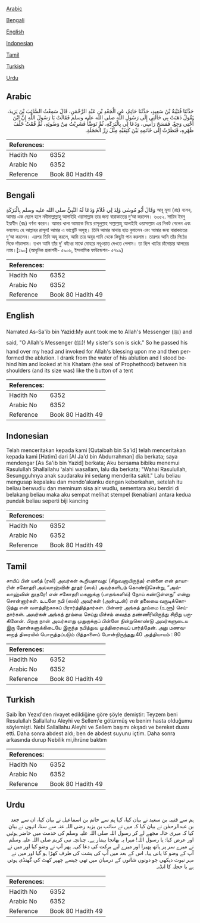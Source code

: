 [Arabic](#arabic)

[Bengali](#bengali)

[English](#english)

[Indonesian](#indonesian)

[Tamil](#tamil)

[Turkish](#turkish)

[Urdu](#urdu)

## Arabic


<div dir="rtl" lang="ar" style={{fontSize:'larger',backgroundColor:'#f8f9fa',padding:20}}>
حَدَّثَنَا قُتَيْبَةُ بْنُ سَعِيدٍ، حَدَّثَنَا حَاتِمٌ، عَنِ الْجَعْدِ بْنِ عَبْدِ الرَّحْمَنِ، قَالَ سَمِعْتُ السَّائِبَ بْنَ يَزِيدَ، يَقُولُ ذَهَبَتْ بِي خَالَتِي إِلَى رَسُولِ اللَّهِ صلى الله عليه وسلم فَقَالَتْ يَا رَسُولَ اللَّهِ إِنَّ ابْنَ أُخْتِي وَجِعٌ‏.‏ فَمَسَحَ رَأْسِي، وَدَعَا لِي بِالْبَرَكَةِ، ثُمَّ تَوَضَّأَ فَشَرِبْتُ مِنْ وَضُوئِهِ، ثُمَّ قُمْتُ خَلْفَ ظَهْرِهِ، فَنَظَرْتُ إِلَى خَاتَمِهِ بَيْنَ كَتِفَيْهِ مِثْلَ زِرِّ الْحَجَلَةِ‏.‏
</div>
<div style={{backgroundColor:'#f8f9fa',padding:20, marginBottom: 10}}><table> <thead> <tr> <th>References:</th> <th></th> </tr> </thead> <tbody><tr><td>Hadith No</td><td>6352</td></tr><tr><td>Arabic No</td><td>6352</td></tr><tr><td>Reference</td><td>Book 80 Hadith 49</td></tr></tbody></table></div>

## Bengali


<div dir="ltr" lang="bn" style={{fontSize:'larger',backgroundColor:'#f8f9fa',padding:20}}>
وَقَالَ أَبُو مُوسٰى وُلِدَ لِي غُلاَمٌ وَدَعَا لَهُ النَّبِيُّ صلى الله عليه وسلم بِالْبَرَكَةِ আবূ মূসা (রাঃ) বলেন, আমার এক ছেলে হলে নবীসাল্লাল্লাহু আলাইহি ওয়াসাল্লাম তার জন্য বারাকাতের দু‘আ করলেন। ৬৩৫২. সায়িব ইবনু ইয়াযীদ (রাঃ) বর্ণনা করেন। আমার খালা আমাকে নিয়ে রাসূলুল্লাহ সাল্লাল্লাহু আলাইহি ওয়াসাল্লাম এর নিকট গেলেন এবং বললেনঃ হে আল্লাহর রাসূল! আমার এ ভাগ্নেটি অসুস্থ। তিনি আমার মাথায় হাত বুলালেন এবং আমার জন্য বারাকাতের দু‘আ করলেন। এরপর তিনি অযূ করলে, আমি তার অযূর পানি থেকে কিছুটা পান করলাম। তারপর আমি তাঁর পিঠের দিকে দাঁড়ালাম। তখন আমি তাঁর দু’ কাঁধের মাঝে মোহরে নবূওয়াত দেখতে পেলাম। তা ছিল খাটের চাঁদোয়ার ঝালরের ন্যায়।[১৯০] (আধুনিক প্রকাশনী- ৫৯০৬, ইসলামিক ফাউন্ডেশন- ৫৭৯৯)
</div>
<div style={{backgroundColor:'#f8f9fa',padding:20, marginBottom: 10}}><table> <thead> <tr> <th>References:</th> <th></th> </tr> </thead> <tbody><tr><td>Hadith No</td><td>6352</td></tr><tr><td>Arabic No</td><td>6352</td></tr><tr><td>Reference</td><td>Book 80 Hadith 49</td></tr></tbody></table></div>

## English


<div dir="ltr" lang="en" style={{fontSize:'larger',backgroundColor:'#f8f9fa',padding:20}}>
Narrated As-Sa'ib bin Yazid:My aunt took me to Allah's Messenger (ﷺ) and said, "O Allah's Messenger (ﷺ)! My sister's son is sick." So he passed his hand over my head and invoked for Allah's blessing upon me and then performed the ablution. I drank from the water of his ablution and I stood behind him and looked at his Khatam (the seal of Prophethood) between his shoulders (and its size was) like the button of a tent
</div>
<div style={{backgroundColor:'#f8f9fa',padding:20, marginBottom: 10}}><table> <thead> <tr> <th>References:</th> <th></th> </tr> </thead> <tbody><tr><td>Hadith No</td><td>6352</td></tr><tr><td>Arabic No</td><td>6352</td></tr><tr><td>Reference</td><td>Book 80 Hadith 49</td></tr></tbody></table></div>

## Indonesian


<div dir="ltr" lang="id" style={{fontSize:'larger',backgroundColor:'#f8f9fa',padding:20}}>
Telah menceritakan kepada kami [Qutaibah bin Sa'id] telah menceritakan kepada kami [Hatim] dari [Al Ja'd bin Abdurrahman] dia berkata; saya mendengar [As Sa'ib bin Yazid] berkata; Aku bersama bibiku menemui Rasulullah Shallallahu 'alahi wasallam, lalu dia berkata; "Wahai Rasulullah, Sesungguhnya anak saudaraku ini sedang menderita sakit." Lalu beliau mengusap kepalaku dan mendo'akanku dengan keberkahan, setelah itu beliau berwudlu dan meminum sisa air wudlu, sementara aku berdiri di belakang beliau maka aku sempat melihat stempel (kenabian) antara kedua pundak beliau seperti biji kancing
</div>
<div style={{backgroundColor:'#f8f9fa',padding:20, marginBottom: 10}}><table> <thead> <tr> <th>References:</th> <th></th> </tr> </thead> <tbody><tr><td>Hadith No</td><td>6352</td></tr><tr><td>Arabic No</td><td>6352</td></tr><tr><td>Reference</td><td>Book 80 Hadith 49</td></tr></tbody></table></div>

## Tamil


<div dir="ltr" lang="ta" style={{fontSize:'larger',backgroundColor:'#f8f9fa',padding:20}}>
சாயிப் பின் யஸீத் (ரலி) அவர்கள் கூறியதாவது: (சிறுவனாயிருந்த) என்னை என் தாயாரின் சகோதரி அல்லாஹ்வின் தூதர் (ஸல்) அவர்களிடம் கொண்டுசென்று, “அல்லாஹ்வின் தூதரே! என் சகோதரி மகனுக்கு (பாதங்களில்) நோய் கண்டுள்ளது” என்று சொன்னார்கள். உடனே நபி (ஸல்) அவர்கள் (அன்புடன்) என் தலையை வருடிக்கொடுத்து என் வளத்திற்காகப் பிரார்த்தித்தார்கள். பின்னர் அங்கத் தூய்மை (உளூ) செய்தார்கள். அவர்கள் அங்கத் தூய்மை செய்து மிச்சம் வைத்த தண்ணீரிலிருந்து சிறிது பருகினேன். பிறகு நான் அவர்களது முதுகுக்குப் பின்னே நின்றுகொண்டு அவர்களுடைய இரு தோள்களுக்கிடையே இருந்த நபித்துவ முத்திரையைப் பார்த்தேன். அது மணவறைத் திரையில் பொருத்தப்படும் பித்தானைப் போன்றிருந்தது.40 அத்தியாயம் : 80
</div>
<div style={{backgroundColor:'#f8f9fa',padding:20, marginBottom: 10}}><table> <thead> <tr> <th>References:</th> <th></th> </tr> </thead> <tbody><tr><td>Hadith No</td><td>6352</td></tr><tr><td>Arabic No</td><td>6352</td></tr><tr><td>Reference</td><td>Book 80 Hadith 49</td></tr></tbody></table></div>

## Turkish


<div dir="ltr" lang="tr" style={{fontSize:'larger',backgroundColor:'#f8f9fa',padding:20}}>
Saib İbn Yezıd'den rivayet edildiğine göre şöyle demiştir: Teyzem beni Resulullah Sallallahu Aleyhi ve Sellem'e götürmüş ve benim hasta olduğumu söylemişti. Nebi Sallallahu Aleyhi ve Sellem başımı okşadı ve bereket duası etti. Daha sonra abdest aldı; ben de abdest suyunu içtim. Daha sonra arkasında durup Nebilik mi,ihrüne baktım
</div>
<div style={{backgroundColor:'#f8f9fa',padding:20, marginBottom: 10}}><table> <thead> <tr> <th>References:</th> <th></th> </tr> </thead> <tbody><tr><td>Hadith No</td><td>6352</td></tr><tr><td>Arabic No</td><td>6352</td></tr><tr><td>Reference</td><td>Book 80 Hadith 49</td></tr></tbody></table></div>

## Urdu


<div dir="rtl" lang="ur" style={{fontSize:'larger',backgroundColor:'#f8f9fa',padding:20}}>
ہم سے قتیبہ بن سعید نے بیان کیا، کہا ہم سے حاتم بن اسماعیل نے بیان کیا، ان سے جعد بن عبدالرحمٰن نے بیان کیا کہ میں نے سائب بن یزید رضی اللہ عنہ سے سنا، انہوں نے بیان کیا کہ میری خالہ مجھے لے کر رسول اللہ صلی اللہ علیہ وسلم کی خدمت میں حاضر ہوئیں اور عرض کیا: یا رسول اللہ! میرا یہ بھانجا بیمار ہے۔ چنانچہ نبی کریم صلی اللہ علیہ وسلم نے میرے سر پر ہاتھ پھیرا اور میرے لیے برکت کی دعا کی۔ پھر آپ نے وضو کیا اور میں نے آپ کے وضو کا پانی پیا۔ اس کے بعد میں آپ کی پشت کی طرف کھڑا ہو گیا اور میں نے مہر نبوت دیکھی جو دونوں شانوں کے درمیان میں تھی جیسے چھپر کھٹ کی گھنڈی ہوتی ہے یا حجلہ کا انڈہ۔
</div>
<div style={{backgroundColor:'#f8f9fa',padding:20, marginBottom: 10}}><table> <thead> <tr> <th>References:</th> <th></th> </tr> </thead> <tbody><tr><td>Hadith No</td><td>6352</td></tr><tr><td>Arabic No</td><td>6352</td></tr><tr><td>Reference</td><td>Book 80 Hadith 49</td></tr></tbody></table></div>